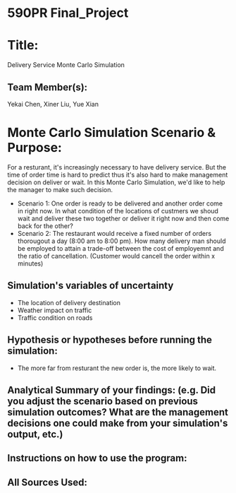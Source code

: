 # 590PR Final_Project

# Title: 
Delivery Service Monte Carlo Simulation

## Team Member(s): 
Yekai Chen, Xiner Liu, Yue Xian

# Monte Carlo Simulation Scenario & Purpose: 
For a resturant, it's increasingly necessary to have delivery service. But the time of order time is hard to predict thus it's also hard to make management decision on deliver or wait. In this Monte Carlo Simulation, we'd like to help the manager to make such decision.
- Scenario 1: One order is ready to be delivered and another order come in right now. In what condition of the locations of custmers we shoud wait and deliver these two together or deliver it right now and then come back for the other?
- Scenario 2: The restaurant would receive a fixed number of orders thorougout a day (8:00 am to 8:00 pm). How many delivery man should be employed to attain a trade-off between the cost of employemnt and the ratio of cancellation. (Customer would cancell the order within x minutes) 

## Simulation's variables of uncertainty
- The location of delivery destination 
- Weather impact on traffic
- Traffic condition on roads

## Hypothesis or hypotheses before running the simulation:
- The more far from resturant the new order is, the more likely to wait. 

## Analytical Summary of your findings: (e.g. Did you adjust the scenario based on previous simulation outcomes?  What are the management decisions one could make from your simulation's output, etc.)

## Instructions on how to use the program:

## All Sources Used:
